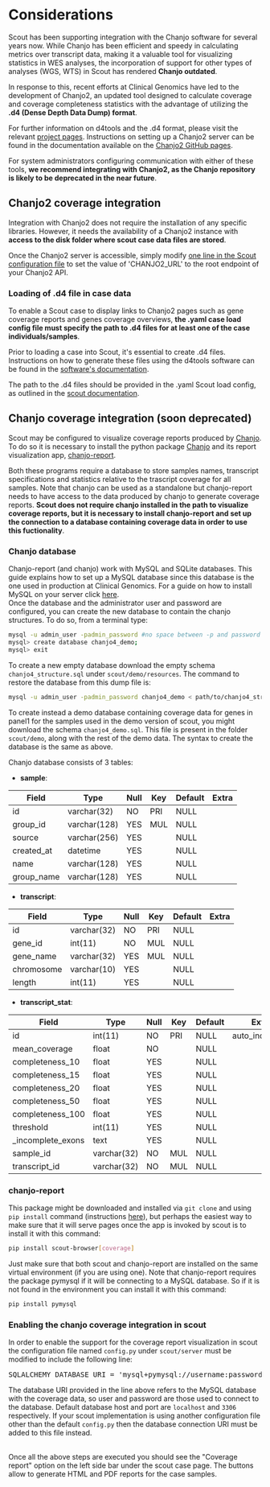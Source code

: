 # Considerations

Scout has been supporting integration with the Chanjo software for several years now.
While Chanjo has been efficient and speedy in calculating metrics over transcript data, making it a valuable tool for visualizing statistics in WES analyses, the incorporation of support for other types of analyses (WGS, WTS) in Scout has rendered **Chanjo outdated**.

In response to this, recent efforts at Clinical Genomics have led to the development of Chanjo2, an updated tool designed to calculate coverage and coverage completeness statistics with the advantage of utilizing the **.d4 (Dense Depth Data Dump) format**.

For further information on d4tools and the .d4 format, please visit the relevant [project pages][d4tools].
Instructions on setting up a Chanjo2 server can be found in the documentation available on the [Chanjo2 GitHub pages][chanjo2].

For system administrators configuring communication with either of these tools, **we recommend integrating with Chanjo2, as the Chanjo repository is likely to be deprecated in the near future**.


## Chanjo2 coverage integration

Integration with Chanjo2 does not require the installation of any specific libraries.
However, it needs the availability of a Chanjo2 instance with **access to the disk folder where scout case data files are stored**.

Once the Chanjo2 server is accessible, simply modify [one line in the Scout configuration file](https://github.com/Clinical-Genomics/scout/blob/1b5ca112ca7d8668269d2c3b4cc2e16b3f82bc50/scout/server/config.py#L45) to set the value of 'CHANJO2_URL' to the root endpoint of your Chanjo2 API.

### Loading of .d4 file in case data

To enable a Scout case to display links to Chanjo2 pages such as gene coverage reports and genes coverage overviews, **the .yaml case load config file must specify the path to .d4 files for at least one of the case individuals/samples**.

Prior to loading a case into Scout, it's essential to create .d4 files. Instructions on how to generate these files using the d4tools software can be found in the [software's documentation][d4tools_create].

The path to the .d4 files should be provided in the .yaml Scout load config, as outlined in the [scout documentation](load-config.md).


## Chanjo coverage integration (soon deprecated)

Scout may be configured to visualize coverage reports produced by [Chanjo][chanjo].
To do so it is necessary to install the python package [Chanjo][chanjo] and its report visualization app, [chanjo-report][chanjo-report].

Both these programs require a database to store samples names, transcript specifications and statistics relative to the trascript coverage for all samples. Note that chanjo can be used as a standalone but chanjo-report needs to have access to the data produced by chanjo to generate coverage reports. **Scout does not require chanjo installed in the path to visualize coverage reports, but it is necessary to install chanjo-report and set up the connection to a database containing coverage data in order to use this fuctionality**.

### Chanjo database
Chanjo-report (and chanjo) work with MySQL and SQLite databases. This guide explains how to set up a MySQL database since this database is the one used in production at Clinical Genomics. For a guide on how to install MySQL on your server click [here](https://dev.mysql.com/doc/mysql-getting-started/en/). <br>
Once the database and the administrator user and password are configured, you can create the new database to contain the chanjo structures. To do so, from a terminal type:

```bash
mysql -u admin_user -padmin_password #no space between -p and password
mysql> create database chanjo4_demo;
mysql> exit
```
To create a new empty database download the empty schema `chanjo4_structure.sql` under `scout/demo/resources`. The command to restore the database from this dump file is:
```bash
mysql -u admin_user -padmin_password chanjo4_demo < path/to/chanjo4_structure.sql #no space between -p and password
```

To create instead a demo database containing coverage data for genes in panel1 for the samples used in the demo version of scout, you might download the schema `chanjo4_demo.sql`. This file is present in the folder `scout/demo`, along with the rest of the demo data. The syntax to create the database is the same as above.

Chanjo database consists of 3 tables:
- **sample**:

| Field      | Type         | Null | Key | Default | Extra |
|------------|--------------|------|-----|---------|-------|
| id         | varchar(32)  | NO   | PRI | NULL    |       |
| group_id   | varchar(128) | YES  | MUL | NULL    |       |
| source     | varchar(256) | YES  |     | NULL    |       |
| created_at | datetime     | YES  |     | NULL    |       |
| name       | varchar(128) | YES  |     | NULL    |       |
| group_name | varchar(128) | YES  |     | NULL    |&nbsp; |


- **transcript**:

| Field      | Type        | Null | Key | Default | Extra |
|------------|-------------|------|-----|---------|-------|
| id         | varchar(32) | NO   | PRI | NULL    |       |
| gene_id    | int(11)     | NO   | MUL | NULL    |       |
| gene_name  | varchar(32) | YES  | MUL | NULL    |       |
| chromosome | varchar(10) | YES  |     | NULL    |       |
| length     | int(11)     | YES  |     | NULL    |&nbsp; |


- **transcript_stat**:

| Field             | Type        | Null | Key | Default | Extra
|-------------------|-------------|------|-----|---------|----------------|
| id                | int(11)     | NO   | PRI | NULL    | auto_increment |
| mean_coverage     | float       | NO   |     | NULL    |                |
| completeness_10   | float       | YES  |     | NULL    |                |
| completeness_15   | float       | YES  |     | NULL    |                |
| completeness_20   | float       | YES  |     | NULL    |                |
| completeness_50   | float       | YES  |     | NULL    |                |
| completeness_100  | float       | YES  |     | NULL    |                |
| threshold         | int(11)     | YES  |     | NULL    |                |
| _incomplete_exons | text        | YES  |     | NULL    |                |
| sample_id         | varchar(32) | NO   | MUL | NULL    |                |
| transcript_id     | varchar(32) | NO   | MUL | NULL    |&nbsp;          |


### chanjo-report

This package might be downloaded and installed via `git clone` and using `pip install` command (instructions [here](https://github.com/robinandeer/chanjo-report)), but perhaps the easiest way to make sure that it will serve pages once the app is invoked by scout is to install it with this command:
```bash
pip install scout-browser[coverage]
```
Just make sure that both scout and chanjo-report are installed on the same virtual environment (if you are using one).
Note that chanjo-report requires the package pymysql if it will be connecting to a MySQL database. So if it is not found in the environment you can install it with this command:
```bash
pip install pymysql
```

### Enabling the chanjo coverage integration in scout
In order to enable the support for the coverage report visualization in scout the configuration file named `config.py` under `scout/server` must be modified to include the following line:
<pre>
SQLALCHEMY_DATABASE_URI = 'mysql+pymysql://username:password@host:port/chanjo4_demo'
</pre>
The database URI provided in the line above refers to the MySQL database with the coverage data, so user and password are those used to connect to the database. Default database host and port are `localhost` and `3306` respectively.
If your scout implementation is using another configuration file other than the default `config.py` then the database connection URI must be added to this file instead.

<br>
Once all the above steps are executed you should see the "Coverage report" option on the left side bar under the scout case page. The buttons allow to generate HTML and PDF reports for the case samples.

[d4tools]: https://github.com/38/d4-format
[d4tools_create]: https://github.com/38/d4-format?tab=readme-ov-file#basic-usage-by-examples-each-should-take-seconds
[chanjo]: https://github.com/Clinical-Genomics/chanjo
[chanjo2]: https://github.com/Clinical-Genomics/chanjo2
[chanjo-report]: https://github.com/robinandeer/chanjo-report
